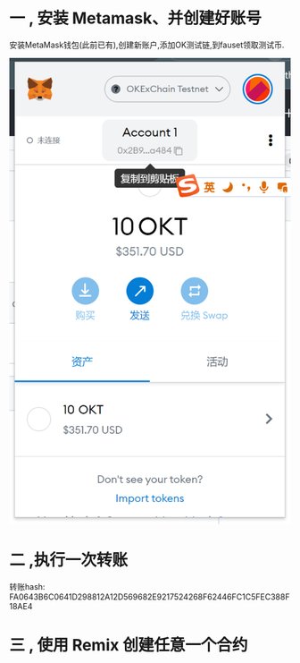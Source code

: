 # 一 , 安装 Metamask、并创建好账号

安装MetaMask钱包(此前已有),创建新账户,添加OK测试链,到fauset领取测试币.

![](https://github.com/sinycat/OK_DengLian_Learn_SmartChain/blob/main/w-1-1/W1-1%E4%BD%9C%E4%B8%9A.assets/1.png)

# 二 ,执行一次转账

转账hash:   FA0643B6C0641D298812A12D569682E9217524268F62446FC1C5FEC388F18AE4 



# 三  , 使用 Remix 创建任意一个合约







